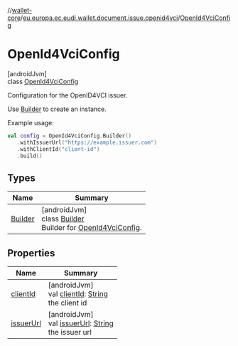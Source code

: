 //[wallet-core](../../../index.md)/[eu.europa.ec.eudi.wallet.document.issue.openid4vci](../index.md)/[OpenId4VciConfig](index.md)

# OpenId4VciConfig

[androidJvm]\
class [OpenId4VciConfig](index.md)

Configuration for the OpenID4VCI issuer.

Use [Builder](-builder/index.md) to create an instance.

Example usage:

```kotlin
val config = OpenId4VciConfig.Builder()
   .withIssuerUrl("https://example.issuer.com")
   .withClientId("client-id")
   .build()
```

## Types

| Name | Summary |
|---|---|
| [Builder](-builder/index.md) | [androidJvm]<br>class [Builder](-builder/index.md)<br>Builder for [OpenId4VciConfig](index.md). |

## Properties

| Name | Summary |
|---|---|
| [clientId](client-id.md) | [androidJvm]<br>val [clientId](client-id.md): [String](https://kotlinlang.org/api/latest/jvm/stdlib/kotlin/-string/index.html)<br>the client id |
| [issuerUrl](issuer-url.md) | [androidJvm]<br>val [issuerUrl](issuer-url.md): [String](https://kotlinlang.org/api/latest/jvm/stdlib/kotlin/-string/index.html)<br>the issuer url |
